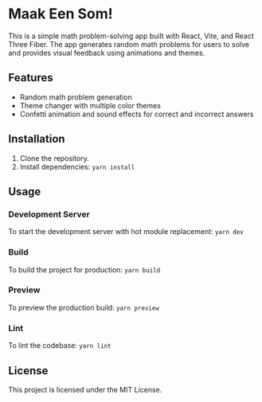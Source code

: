 # Maak Een Som!

This is a simple math problem-solving app built with React, Vite, and React Three Fiber. The app generates random math problems for users to solve and provides visual feedback using animations and themes.

## Features

- Random math problem generation
- Theme changer with multiple color themes
- Confetti animation and sound effects for correct and incorrect answers

## Installation

1. Clone the repository.
2. Install dependencies:
   `yarn install`

## Usage

### Development Server

To start the development server with hot module replacement:
`yarn dev`

### Build

To build the project for production:
`yarn build`

### Preview

To preview the production build:
`yarn preview`

### Lint

To lint the codebase:
`yarn lint`

## License

This project is licensed under the MIT License.